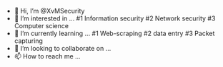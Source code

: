 - 👋 Hi, I’m @XvMSecurity
- 👀 I’m interested in ...
#1 Information security 
#2 Network security 
#3 Computer science 
- 🌱 I’m currently learning ...
#1 Web-scraping
#2 data entry
#3 Packet capturing
- 💞️ I’m looking to collaborate on ...
- 📫 How to reach me ...

<!---
XvMSecurity/XvMSecurity is a ✨ special ✨ repository because its `README.md` (this file) appears on your GitHub profile.
You can click the Preview link to take a look at your changes.
--->

